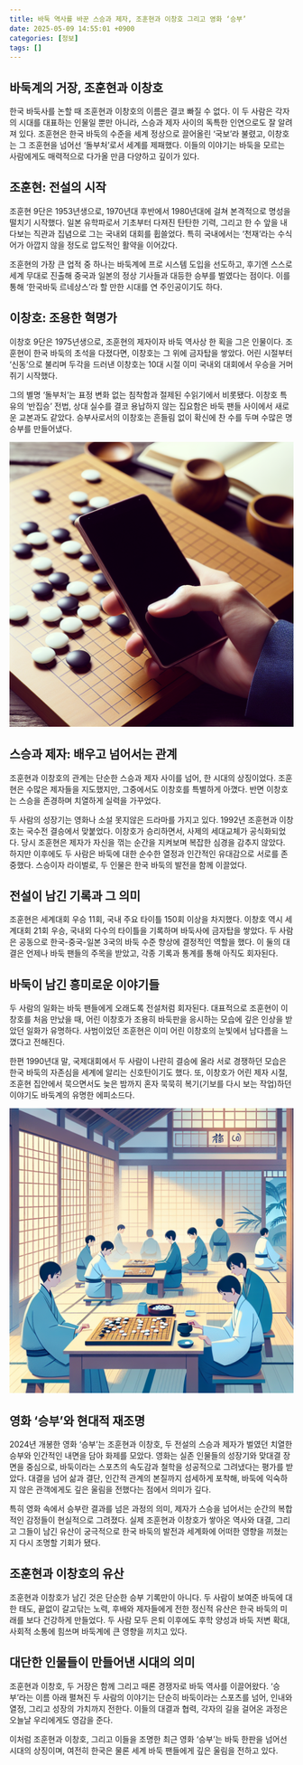 ```yaml
---
title: 바둑 역사를 바꾼 스승과 제자, 조훈현과 이창호 그리고 영화 ‘승부’
date: 2025-05-09 14:55:01 +0900
categories: [정보]
tags: []
---
```


## 바둑계의 거장, 조훈현과 이창호

한국 바둑사를 논할 때 조훈현과 이창호의 이름은 결코 빠질 수 없다. 이 두 사람은 각자의 시대를 대표하는 인물일 뿐만 아니라, 스승과 제자 사이의 독특한 인연으로도 잘 알려져 있다. 조훈현은 한국 바둑의 수준을 세계 정상으로 끌어올린 ‘국보’라 불렸고, 이창호는 그 조훈현을 넘어선 ‘돌부처’로서 세계를 제패했다. 이들의 이야기는 바둑을 모르는 사람에게도 매력적으로 다가올 만큼 다양하고 깊이가 있다.

## 조훈현: 전설의 시작

조훈현 9단은 1953년생으로, 1970년대 후반에서 1980년대에 걸쳐 본격적으로 명성을 떨치기 시작했다. 일본 유학파로서 기초부터 다져진 탄탄한 기력, 그리고 한 수 앞을 내다보는 직관과 집념으로 그는 국내외 대회를 휩쓸었다. 특히 국내에서는 ‘천재’라는 수식어가 아깝지 않을 정도로 압도적인 활약을 이어갔다.

조훈현의 가장 큰 업적 중 하나는 바둑계에 프로 시스템 도입을 선도하고, 후기엔 스스로 세계 무대로 진출해 중국과 일본의 정상 기사들과 대등한 승부를 벌였다는 점이다. 이를 통해 ‘한국바둑 르네상스’라 할 만한 시대를 연 주인공이기도 하다.

## 이창호: 조용한 혁명가

이창호 9단은 1975년생으로, 조훈현의 제자이자 바둑 역사상 한 획을 그은 인물이다. 조훈현이 한국 바둑의 초석을 다졌다면, 이창호는 그 위에 금자탑을 쌓았다. 어린 시절부터 ‘신동’으로 불리며 두각을 드러낸 이창호는 10대 시절 이미 국내외 대회에서 우승을 거머쥐기 시작했다.

그의 별명 ‘돌부처’는 표정 변화 없는 침착함과 절제된 수읽기에서 비롯됐다. 이창호 특유의 ‘반집승’ 전법, 상대 실수를 결코 용납하지 않는 집요함은 바둑 팬들 사이에서 새로운 교본과도 같았다. 승부사로서의 이창호는 흔들림 없이 확신에 찬 수를 두며 수많은 명승부를 만들어냈다.

![바둑판 위에 바둑돌이 놓인 모습, 침착하게 수를 읽고 있는 프로기사의 손](assets/img/2025-05-09-e0ccdf7c-da5e-4ae8-9d5b-36804430eda0/1746770147685.png)

## 스승과 제자: 배우고 넘어서는 관계

조훈현과 이창호의 관계는 단순한 스승과 제자 사이를 넘어, 한 시대의 상징이었다. 조훈현은 수많은 제자들을 지도했지만, 그중에서도 이창호를 특별하게 아꼈다. 반면 이창호는 스승을 존경하며 치열하게 실력을 가꾸었다.

두 사람의 성장기는 영화나 소설 못지않은 드라마를 가지고 있다. 1992년 조훈현과 이창호는 국수전 결승에서 맞붙었다. 이창호가 승리하면서, 사제의 세대교체가 공식화되었다. 당시 조훈현은 제자가 자신을 꺾는 순간을 지켜보며 복잡한 심경을 감추지 않았다. 하지만 이후에도 두 사람은 바둑에 대한 순수한 열정과 인간적인 유대감으로 서로를 존중했다. 스승이자 라이벌로, 두 인물은 한국 바둑의 발전을 함께 이끌었다.

## 전설이 남긴 기록과 그 의미

조훈현은 세계대회 우승 11회, 국내 주요 타이틀 150회 이상을 차지했다. 이창호 역시 세계대회 21회 우승, 국내외 다수의 타이틀을 기록하며 바둑사에 금자탑을 쌓았다. 두 사람은 공동으로 한국-중국-일본 3국의 바둑 수준 향상에 결정적인 역할을 했다. 이 둘의 대결은 언제나 바둑 팬들의 주목을 받았고, 각종 기록과 통계를 통해 아직도 회자된다.

## 바둑이 남긴 흥미로운 이야기들

두 사람의 일화는 바둑 팬들에게 오래도록 전설처럼 회자된다. 대표적으로 조훈현이 이창호를 처음 만났을 때, 어린 이창호가 조용히 바둑판을 응시하는 모습에 깊은 인상을 받았던 일화가 유명하다. 사범이었던 조훈현은 이미 어린 이창호의 눈빛에서 남다름을 느꼈다고 전해진다.

한편 1990년대 말, 국제대회에서 두 사람이 나란히 결승에 올라 서로 경쟁하던 모습은 한국 바둑의 자존심을 세계에 알리는 신호탄이기도 했다. 또, 이창호가 어린 제자 시절, 조훈현 집안에서 묵으면서도 늦은 밤까지 혼자 묵묵히 복기(기보를 다시 보는 작업)하던 이야기도 바둑계의 유명한 에피소드다.

![조용한 바둑 기원, 여러 명의 어린 기사들이 조용히 바둑을 두는 풍경](assets/img/2025-05-09-e0ccdf7c-da5e-4ae8-9d5b-36804430eda0/1746770163146.png)

## 영화 ‘승부’와 현대적 재조명

2024년 개봉한 영화 ‘승부’는 조훈현과 이창호, 두 전설의 스승과 제자가 벌였던 치열한 승부와 인간적인 내면을 담아 화제를 모았다. 영화는 실존 인물들의 성장기와 맞대결 장면을 중심으로, 바둑이라는 스포츠의 속도감과 철학을 성공적으로 그려냈다는 평가를 받았다. 대결을 넘어 삶과 결단, 인간적 관계의 본질까지 섬세하게 포착해, 바둑에 익숙하지 않은 관객에게도 깊은 울림을 전했다는 점에서 의미가 깊다.

특히 영화 속에서 승부란 결과를 넘은 과정의 의미, 제자가 스승을 넘어서는 순간의 복합적인 감정들이 현실적으로 그려졌다. 실제 조훈현과 이창호가 쌓아온 역사와 대결, 그리고 그들이 남긴 유산이 궁극적으로 한국 바둑의 발전과 세계화에 어떠한 영향을 끼쳤는지 다시 조명할 기회가 됐다.

## 조훈현과 이창호의 유산

조훈현과 이창호가 남긴 것은 단순한 승부 기록만이 아니다. 두 사람이 보여준 바둑에 대한 태도, 끝없이 갈고닦는 노력, 후배와 제자들에게 전한 정신적 유산은 한국 바둑의 미래를 보다 건강하게 만들었다. 두 사람 모두 은퇴 이후에도 후학 양성과 바둑 저변 확대, 사회적 소통에 힘쓰며 바둑계에 큰 영향을 끼치고 있다.

## 대단한 인물들이 만들어낸 시대의 의미

조훈현과 이창호, 두 거장은 함께 그리고 때론 경쟁자로 바둑 역사를 이끌어왔다. ‘승부’라는 이름 아래 펼쳐진 두 사람의 이야기는 단순히 바둑이라는 스포츠를 넘어, 인내와 열정, 그리고 성장의 가치까지 전한다. 이들의 대결과 협력, 각자의 길을 걸어온 과정은 오늘날 우리에게도 영감을 준다.

이처럼 조훈현과 이창호, 그리고 이들을 조명한 최근 영화 ‘승부’는 바둑 한판을 넘어선 시대의 상징이며, 여전히 한국은 물론 세계 바둑 팬들에게 깊은 울림을 전하고 있다.